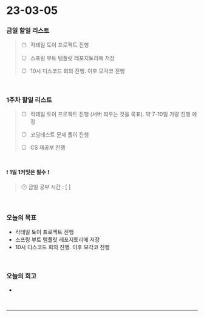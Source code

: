 # 23-03-05
### 금일 할일 리스트
> - [ ]  칵테일 토이 프로젝트 진행
>
> - [ ]  스프링 부트 템플릿 레포지토리에 저장
>
> - [ ]  10시 디스코드 회의 진행. 이후 모각코 진행


<br/>

### 1주차 할일 리스트  
> - [ ]  칵테일 토이 프로젝트 진행 (서버 띄우는 것을 목표). 약 7-10일 가량 진행 예정
>
> - [ ]  코딩테스트 문제 풀이 진행
>
> - [ ]  CS 재공부 진행

<br/>

❗ **1일 1커밋은 필수** ❗
> 🕒 금일 공부 시간 : [  ]
  
<br/>

### 오늘의 목표
- 칵테일 토이 프로젝트 진행
- 스프링 부트 템플릿 레포지토리에 저장
- 10시 디스코드 회의 진행. 이후 모각코 진행

<br>

### 오늘의 회고
- 

<br/>

------------  